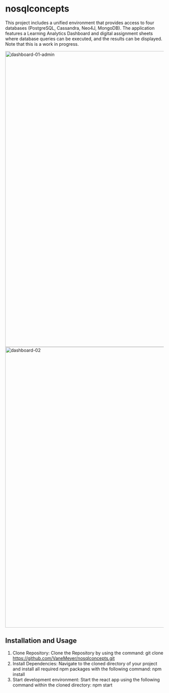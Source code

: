 # nosqlconcepts

This project includes a unified environment that provides access to four databases (PostgreSQL, Cassandra, Neo4J, MongoDB). The application features a Learning Analytics Dashboard and digital assignment sheets where database queries can be executed, and the results can be displayed. Note that this is a work in progress.

 <img width="941" alt="dashboard-01-admin" src="https://github.com/user-attachments/assets/117b9b39-8e7e-4c14-a62d-2e21cb425752">
<img width="893" alt="dashboard-02" src="https://github.com/user-attachments/assets/b91e83ab-438e-4766-81c1-fa82f38ab67b">

## Installation and Usage
1. Clone Repository: Clone the Repository by using the command: git clone https://github.com/VaneMeyer/nosqlconcepts.git
2. Install Dependencies: Navigate to the cloned directory of your project and install all required npm packages with the following command: npm install
3. Start development environment: Start the react app using the following command within the cloned directory: npm start


